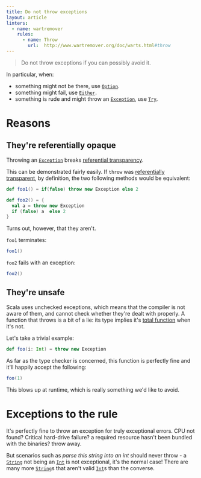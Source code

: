```yaml
---
title: Do not throw exceptions
layout: article
linters:
  - name: wartremover
    rules:
      - name: Throw
        url:  http://www.wartremover.org/doc/warts.html#throw
---
```


> Do not throw exceptions if you can possibly avoid it.

In particular, when:
* something might not be there, use [`Option`].
* something might fail, use [`Either`].
* something is rude and might throw an [`Exception`], use [`Try`].

# Reasons

## They're referentially opaque

Throwing an [`Exception`] breaks [referential transparency][reftrans].

This can be demonstrated fairly easily. If `throw` was [referentially transparent][reftrans], by definition, the two following methods would be equivalent:

```scala mdoc
def foo1() = if(false) throw new Exception else 2

def foo2() = {
  val a = throw new Exception
  if (false) a  else 2
}
```

Turns out, however, that they aren't.

`foo1` terminates:

```scala mdoc
foo1()
```

`foo2` fails with an exception:

```scala mdoc:crash
foo2()
```

## They're unsafe

Scala uses unchecked exceptions, which means that the compiler is not aware of them, and cannot check whether they're dealt with properly. A function that throws is a bit of a lie: its type implies it's [total function](../definitions/total_function.html) when it's not.

Let's take a trivial example:

```scala mdoc
def foo(i: Int) = throw new Exception
```

As far as the type checker is concerned, this function is perfectly fine and it'll happily accept the following:

```scala mdoc:crash
foo(1)
```

This blows up at runtime, which is really something we'd like to avoid.

# Exceptions to the rule

It's perfectly fine to throw an exception for truly exceptional errors. CPU not found? Critical hard-drive failure? a required resource hasn't been bundled with the binaries? throw away.

But scenarios such as _parse this string into an int_ should never throw - a [`String`] not being an [`Int`] is not exceptional, it's the normal case! There are many more [`String`]s that aren't valid [`Int`]s than the converse.

[`Exception`]:https://docs.oracle.com/javase/8/docs/api/java/lang/Exception.html
[reftrans]:../definitions/referential_transparency.html
[`Int`]:https://www.scala-lang.org/api/2.12.8/scala/Int.html
[`String`]:https://docs.oracle.com/javase/8/docs/api/java/lang/String.html
[`Option`]:https://www.scala-lang.org/api/2.12.8/scala/Option.html
[`Try`]:https://www.scala-lang.org/api/2.12.8/scala/util/Try.html
[`Either`]:https://www.scala-lang.org/api/2.12.8/scala/util/Either.html
